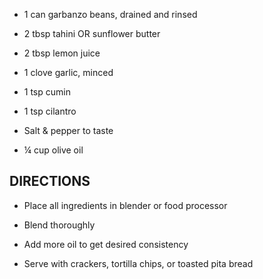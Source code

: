 - 1 can garbanzo beans, drained and rinsed

- 2 tbsp tahini OR sunflower butter

- 2 tbsp lemon juice

- 1 clove garlic, minced

- 1 tsp cumin

- 1 tsp cilantro

- Salt & pepper to taste

- ¼ cup olive oil

## DIRECTIONS

- Place all ingredients in blender or food processor

- Blend thoroughly

- Add more oil to get desired consistency

- Serve with crackers, tortilla chips, or toasted pita bread
